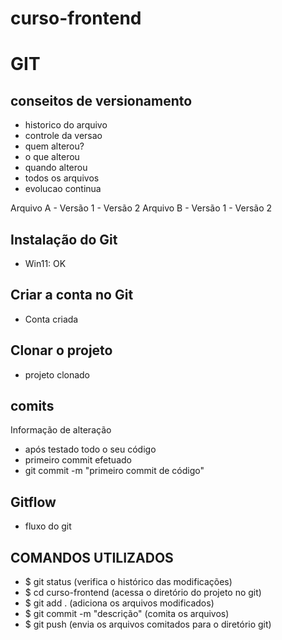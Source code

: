 # curso-frontend
# GIT
## conseitos de versionamento
 - historico do arquivo
 - controle da versao 
 - quem alterou?
 - o que alterou 
 - quando alterou 
 - todos os arquivos
 - evolucao continua
 
Arquivo A - Versão 1 - Versão 2
Arquivo B - Versão 1 - Versão 2

## Instalação do Git
 - Win11: OK
 
## Criar a conta no Git 
 - Conta criada

## Clonar o projeto
 - projeto clonado

## comits
Informação de alteração
 - após testado todo o seu código
 - primeiro commit efetuado
 - git commit -m "primeiro commit de código"


## Gitflow
 - fluxo do git



## COMANDOS UTILIZADOS
 - $ git status (verifica o histórico das modificações)
 - $ cd curso-frontend (acessa o diretório do projeto no git)
 - $ git add . (adiciona os arquivos modificados)
 - $ git commit -m "descrição" (comita os arquivos)
 - $ git push (envia os arquivos comitados para o diretório git)
